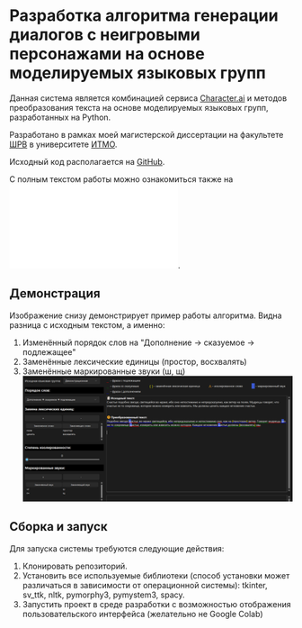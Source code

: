 # Разработка алгоритма генерации диалогов с неигровыми персонажами на основе моделируемых языковых групп
Данная система является комбинацией сервиса [Character.ai](https://character.ai/) и методов преобразования текста на основе моделируемых языковых групп, разработанных на Python.

Разработано в рамках моей магистерской диссертации на факультете [ШРВ](https://itmo.games/) в университете [ИТМО](https://itmo.ru/).

Исходный код располагается на [GitHub]([./ВКР.pdf](https://github.com/Yar-ick/DialogsGenerationBasedOnSimulatedLanguageGroups)).

С полным текстом работы можно ознакомиться также на ![GitHub](./ВКР.pdf).

## Демонстрация
Изображение снизу демонстрирует пример работы алгоритма. Видна разница с исходным текстом, а именно:
1. Изменённый порядок слов на "Дополнение -> сказуемое -> подлежащее"
2. Заменённые лексические единицы (простор, восхвалять)
3. Заменённые маркированные звуки (ш, щ)
![Демонстрация работы алгоритма](./Demonstration.png)

## Сборка и запуск
Для запуска системы требуются следующие действия:
1. Клонировать репозиторий.
2. Установить все используемые библиотеки (способ установки может различаться в зависимости от операционной системы): tkinter, sv_ttk, nltk, pymorphy3, pymystem3, spacy.
3. Запустить проект в среде разработки с возможностью отображения пользовательского интерфейса (желательно не Google Colab)
